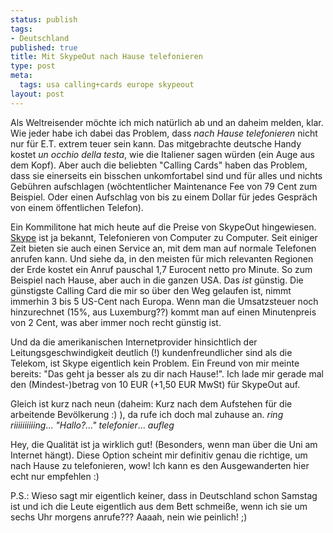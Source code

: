 ```yaml
--- 
status: publish
tags: 
- Deutschland
published: true
title: Mit SkypeOut nach Hause telefonieren
type: post
meta: 
  tags: usa calling+cards europe skypeout
layout: post
---
```

Als Weltreisender möchte ich mich natürlich ab und an daheim melden, klar. Wie jeder habe ich dabei das Problem, dass <em>nach Hause telefonieren</em> nicht nur für E.T. extrem teuer sein kann. Das mitgebrachte deutsche Handy kostet <em>un occhio della testa</em>, wie die Italiener sagen würden (ein Auge aus dem Kopf). Aber auch die beliebten "Calling Cards" haben das Problem, dass sie einerseits ein bisschen unkomfortabel sind und für alles und nichts Gebühren aufschlagen (wöchtentlicher Maintenance Fee von 79 Cent zum Beispiel. Oder einen Aufschlag von bis zu einem Dollar für jedes Gespräch von einem öffentlichen Telefon).

Ein Kommilitone hat mich heute auf die Preise von SkypeOut hingewiesen. <a href="http://www.skype.com">Skype</a> ist ja bekannt, Telefonieren von Computer zu Computer. Seit einiger Zeit bieten sie auch einen Service an, mit dem man auf normale Telefonen anrufen kann. Und siehe da, in den meisten für mich relevanten Regionen der Erde kostet ein Anruf pauschal 1,7 Eurocent netto pro Minute. So zum Beispiel nach Hause, aber auch in die ganzen USA. Das <em>ist</em> günstig. Die günstigste Calling Card die mir so über den Weg gelaufen ist, nimmt immerhin 3 bis 5 US-Cent nach Europa. Wenn man die Umsatzsteuer noch hinzurechnet (15%, aus Luxemburg??) kommt man auf einen Minutenpreis von 2 Cent, was aber immer noch recht günstig ist.<!--more-->

Und da die amerikanischen Internetprovider hinsichtlich der Leitungsgeschwindigkeit deutlich (!) kundenfreundlicher sind als die Telekom, ist Skype eigentlich kein Problem. Ein Freund von mir meinte bereits: "Das geht ja besser als zu dir nach Hause!". Ich lade mir gerade mal den (Mindest-)betrag von 10 EUR (+1,50 EUR MwSt) für SkypeOut auf.

Gleich ist kurz nach neun (daheim: Kurz nach dem Aufstehen für die arbeitende Bevölkerung :) ), da rufe ich doch mal zuhause an.
*ring*
*riiiiiiiiiing*...
<em>"Hallo?..."</em>
*telefonier*...
*aufleg*

Hey, die Qualität ist ja wirklich gut! (Besonders, wenn man über die Uni am Internet hängt). Diese Option scheint mir definitiv genau die richtige, um nach Hause zu telefonieren, wow! Ich kann es den Ausgewanderten hier echt nur empfehlen :)

P.S.: Wieso sagt mir eigentlich keiner, dass in Deutschland schon Samstag ist und ich die Leute eigentlich aus dem Bett schmeiße, wenn ich sie um sechs Uhr morgens anrufe??? Aaaah, nein wie peinlich! ;)
